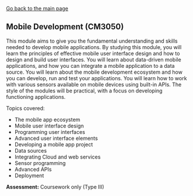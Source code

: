 [Go back to the main page](../../../README.md)

## Mobile Development (CM3050)

This module aims to give you the fundamental understanding and skills
needed to develop mobile applications. By studying this module, you will
learn the principles of effective mobile user interface design and how
to design and build user interfaces. You will learn about data-driven
mobile applications, and how you can integrate a mobile application to
a data source. You will learn about the mobile development ecosystem
and how you can develop, run and test your applications. You will learn
how to work with various sensors available on mobile devices using
built-in APIs. The style of the modules will be practical, with a focus
on developing functioning applications.

Topics covered:

- The mobile app ecosystem
- Mobile user interface design
- Programming user interfaces
- Advanced user interface elements
- Developing a mobile app project
- Data sources
- Integrating Cloud and web services
- Sensor programming
- Advanced APIs
- Deployment

**Assessment:** Coursework only (Type III)
